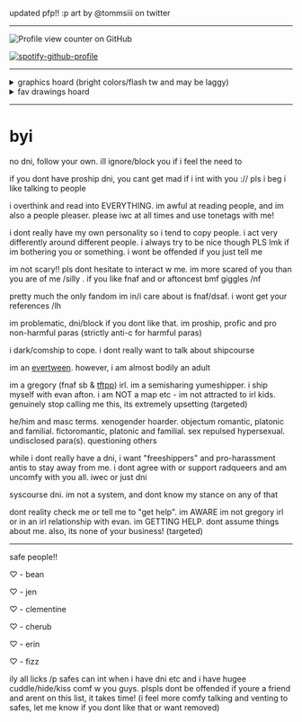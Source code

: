updated pfp!! :p art by @tommsiii on twitter

---

![Profile view counter on GitHub](https://komarev.com/ghpvc/?username=runr4bb)

[![spotify-github-profile](https://spotify-github-profile.kittinanx.com/api/view?uid=31s3cguiatu7u5xht7775elutdnm&cover_image=true&theme=natemoo-re&show_offline=false&background_color=121212&interchange=true&bar_color=53b14f&bar_color_cover=true)](https://github.com/kittinan/spotify-github-profile)

---

<details> 
  <summary>graphics hoard (bright colors/flash tw and may be laggy)</summary>
  
![](you-are-not-your-intrusive-thoughts-04.gif)
![](recovering-05.gif)
![](mi-is-ruining-my-life-01.gif)
![](seizure-haver-06.gif)
![](dhb57i6-73ca375f-6f73-4689-96c3-fdfff2499862.gif)
![](anx.gif)
![](dis.gif)
![](dhbqyo0-1dbae5b4-a5d2-4c0a-b446-0359ba9ef610.gif)
![](c2e689dc707caa6338f6a80a4139e03ab9f64e95.gif)
![](plushob.gif)
![](agere.gif)
![](otherk.gif)
![](demonk.gif)
![](awooo.gif)
![](im.gif)
![](selfs.gif)
![](top.gif)
![](lol.gif)
![](itsme.gif)
![](fkin.gif)
![](charlie.gif)
![](alec.gif)
![](olds.gif)
![](matt.gif)
![](gay.gif)
![](ace.gif)
![](tnra.gif)
![](hate.gif)
![](obj.gif)
![](objjjj.gif)
![](kissc.gif)
![](kiss.gif)
![](fictoo.gif)
![](ship.gif)
![](fictt.gif)
![](anti.gif)
![](dd.gif)
![](sib.gif)
![](dark.gif)
![](bluey.gif)
![](tawog.gif)
![](shop.gif)
![](cab.gif)
![](rem.gif)
![](alexgg.gif)
![](trick.gif)
![](skull.gif)
![](vc.gif)
![](dnp.gif)
![](sparkle.gif)
![](pool.gif)
![](school.gif)
![](hell.gif)
![](plex.gif)
![](nost.gif)
![](seek.gif)
![](cann.gif)
![](kat.gif)
![](girl.gif)
![](fuko.gif)
![](ds.gif)
![](dldi.gif)
![](dr1.gif)
![](vamp.gif)
![](dr2.gif)
![](helpy.gif)
![](fnar.gif)
![](kis.gif)
![](kid.gif)
![](dss.gif)
![](pros.gif)
![](form.gif)
![](fict.gif)
![](objj.gif)
![](trna.gif)
![](aro.gif)
![](auto.gif)
![](mlp.gif)
![](push.gif)
![](feddy.png)
![](dsar.gif)
![](sprang.gif)
![](willy.gif)
![](foxy.gif)
![](fnarf.gif)
![](fna.gif)
![](augh.png)
![](fed.png)
![](sd.png)
![](jacks.gif)
![](alexg.png)
![](hawaii.gif)
![](yume.png)
![](yume2.png)
![](shipp.gif)
![](2d.png)
![](hat.png)
![](prosh.gif)
![](stev.gif)
![](st.gif)
![](rain.png)
![](blu.gif)
![](at.png)
![](pb.gif)
![](lemon.gif)
![](bill.png)
![](gf.gif)
![](dr3.gif)
![](tv.gif)
![](tvv.gif)
![](rw.gif)
![](rw2.gif)
![](gren.gif)
![](girlh.png)
![](kata.gif)
![](anim.png)
![](fukn.png)
</details>

<details> 
  <summary>fav drawings hoard</summary>
  
  unknown artist
  
<img width="25%" height="25%" alt="image" src="https://github.com/user-attachments/assets/f861972b-9bdb-4927-91d0-ab4aad744520" />

<img width="25%" height="25%" alt="image" src="https://github.com/user-attachments/assets/77337bc4-12c6-4f4b-b028-173f9770aa78" />

<img width="25%" height="25%" alt="image" src="https://github.com/user-attachments/assets/02f7884a-4459-4acc-aa5b-7b5e295d7c24" />

<img width="25%" height="25%" alt="image" src="https://github.com/user-attachments/assets/6b4793a9-d649-4f5d-8366-3a97e10c4d13" />

puhpandas

<img width="25%" height="25%" alt="image" src="https://github.com/user-attachments/assets/78b1e62c-0664-4012-a7b4-b35be29e73af" />

<img width="25%" height="25%" alt="image" src="https://github.com/user-attachments/assets/17cb442a-96cf-4f8c-96c1-e21ca4a1b1bf" />

<img width="25%" height="25%" alt="image" src="https://github.com/user-attachments/assets/3d704076-b1e7-40e5-87c1-075580233f1b" />

<img width="25%" height="25%" alt="image" src="https://github.com/user-attachments/assets/f7524eea-4092-40e4-aafc-635c1b701ee3" />

costcopunk

<img width="25%" height="25%" alt="image" src="https://github.com/user-attachments/assets/192ee2b5-bd43-4910-b7f3-996b24271590" />

<img width="25%" height="25%" alt="image" src="https://github.com/user-attachments/assets/de4bfe34-0a2a-42ec-af75-129e6067e6a3" />

<img width="25%" height="25%" alt="image" src="https://github.com/user-attachments/assets/634a4f5e-6f46-415c-b120-1641d3c95495" />

<img width="25%" height="25%" alt="image" src="https://github.com/user-attachments/assets/268fcb6f-c3e6-4a54-a703-19e7dc70a10d" />

hellourkittie

<img width="25%" height="25%" alt="image" src="https://github.com/user-attachments/assets/6d783ee7-268a-4b8c-aace-679177356ba2" />

<img width="25%" height="25%" alt="image" src="https://github.com/user-attachments/assets/35bdc5b0-4981-404e-bc34-8590e7502402" />

mochiiniko

<img width="25%" height="25%" alt="image" src="https://github.com/user-attachments/assets/d0cb3043-7199-45b2-8eec-06435c435df9" />

<img width="25%" height="25%" alt="image" src="https://github.com/user-attachments/assets/a2d9aefe-9ae5-47f7-8448-160305c04fb2" />

<img width="25%" height="25%" alt="image" src="https://github.com/user-attachments/assets/df348222-e81b-4c25-934b-31c498e1d300" />

unknown artist

<img width="25%" height="25%" alt="image" src="https://github.com/user-attachments/assets/d9f3c6ea-1487-4a63-8fe1-3bc6ba6eebc4" />

my old pfp its so great right :3

</details>

---

# byi

no dni, follow your own. ill ignore/block you if i feel the need to

if you dont have proship dni, you cant get mad if i int with you :// pls i beg i like talking to people

i overthink and read into EVERYTHING. im awful at reading people, and im also a people pleaser. please iwc at all times and use tonetags with me!

i dont really have my own personality so i tend to copy people. i act very differently around different people. i always try to be nice though PLS lmk if im bothering you or something. i wont be offended if you just tell me

im not scary!! pls dont hesitate to interact w me. im more scared of you than you are of me /silly . if you like fnaf and or aftoncest bmf giggles /nf

pretty much the only fandom im in/i care about is fnaf/dsaf. i wont get your references /lh

im problematic, dni/block if you dont like that. im proship, profic and pro non-harmful paras (strictly anti-c for harmful paras)

i dark/comship to cope. i dont really want to talk about shipcourse

im an [evertween](https://www.tumblr.com/search/evertween?src=recent_search). however, i am almost bodily an adult

im a gregory (fnaf sb & [tftpp](https://freddy-fazbears-pizza.fandom.com/wiki/Gregory_(Tales_from_the_Pizzaplex))) irl. im a semisharing yumeshipper. i ship myself with evan afton. i am NOT a map etc - im not attracted to irl kids. genuinely stop calling me this, its extremely upsetting (targeted)

he/him and masc terms. xenogender hoarder. objectum romantic, platonic and familial. fictoromantic, platonic and familial. sex repulsed hypersexual. undisclosed para(s).  questioning others

while i dont really have a dni, i want "freeshippers" and pro-harassment antis to stay away from me. i dont agree with or support radqueers and am uncomfy with you all. iwec or just dni

syscourse dni. im not a system, and dont know my stance on any of that

dont reality check me or tell me to "get help". im AWARE im not gregory irl or in an irl relationship with evan. im GETTING HELP. dont assume things about me. also, its none of your business! (targeted)

---

safe people!!

♡ - bean

♡ - jen

♡ - clementine

♡ - cherub

♡ - erin

♡ - fizz

ily all licks /p safes can int when i have dni etc and i have hugee cuddle/hide/kiss comf w you guys. plspls dont be offended if youre a friend and arent on this list, it takes time! (i feel more comfy talking and venting to safes, let me know if you dont like that or want removed)
